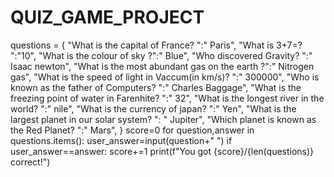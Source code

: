 # QUIZ_GAME_PROJECT
questions = {
    "What is the capital of France?  ":" Paris",
    "What is 3+7=?  ":"10",
    "What is the colour of sky  ?":" Blue",
    "Who discovered Gravity?  ":" Isaac newton",
    "What is the most abundant gas on the earth  ?":" Nitrogen gas",
    "What is the speed of light in Vaccum(in km/s)?  ":" 300000",
    "Who is known as the father of Computers?  ":" Charles Baggage",
    "What is the freezing point of water in Farenhite?  ":" 32",
    "What is the longest river in the world?  ":" nile",
    "What is the currency of japan?  ":" Yen",
    "What is the largest planet in our solar system?  ": " Jupiter",
    "Which planet is known as the Red Planet?  ":" Mars",
}
score=0
for question,answer in questions.items():
    user_answer=input(question+" ")
    if user_answer==answer:
        score+=1
print(f"You got {score}/{len(questions)} correct!")
